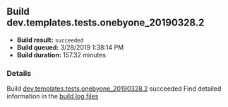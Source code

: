 ## Build dev.templates.tests.onebyone_20190328.2
- **Build result:** `succeeded`
- **Build queued:** 3/28/2019 1:38:14 PM
- **Build duration:** 157.32 minutes
### Details
Build [dev.templates.tests.onebyone_20190328.2](https://winappstudio.visualstudio.com/web/build.aspx?pcguid=a4ef43be-68ce-4195-a619-079b4d9834c2&builduri=vstfs%3a%2f%2f%2fBuild%2fBuild%2f27390) succeeded
Find detailed information in the [build log files](https://uwpctdiags.blob.core.windows.net/buildlogs/dev.templates.tests.onebyone_20190328.2_logs.zip)
